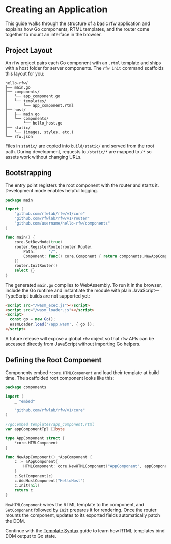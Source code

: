 # Creating an Application

This guide walks through the structure of a basic rfw application and explains how Go components, RTML templates, and the router come together to mount an interface in the browser.

## Project Layout

An rfw project pairs each Go component with an `.rtml` template and ships with a host folder for server components. The `rfw init` command scaffolds this layout for you:

```
hello-rfw/
├── main.go
├── components/
│   └── app_component.go
│   └── templates/
│       └── app_component.rtml
├── host/
│   ├── main.go
│   └── components/
│       └── hello_host.go
├── static/
│   └── (images, styles, etc.)
└── rfw.json
```

Files in `static/` are copied into `build/static/` and served from the root path. During development, requests to `/static/*` are mapped to `/*` so assets work without changing URLs.

## Bootstrapping

The entry point registers the root component with the router and starts it. Development mode enables helpful logging.

```go
package main

import (
    "github.com/rfwlab/rfw/v1/core"
    "github.com/rfwlab/rfw/v1/router"
    "github.com/username/hello-rfw/components"
)

func main() {
    core.SetDevMode(true)
    router.RegisterRoute(router.Route{
        Path:      "/",
        Component: func() core.Component { return components.NewAppComponent() },
    })
    router.InitRouter()
    select {}
}
```

The generated `main.go` compiles to WebAssembly. To run it in the browser, include the Go runtime and instantiate the module with plain JavaScript—TypeScript builds are not supported yet:

```html
<script src="/wasm_exec.js"></script>
<script src="/wasm_loader.js"></script>
<script>
  const go = new Go();
  WasmLoader.load('/app.wasm', { go });
</script>
```

A future release will expose a global `rfw` object so that rfw APIs can be accessed directly from JavaScript without importing Go helpers.

## Defining the Root Component

Components embed `*core.HTMLComponent` and load their template at build time. The scaffolded root component looks like this:

```go
package components

import (
    _ "embed"

    "github.com/rfwlab/rfw/v1/core"
)

//go:embed templates/app_component.rtml
var appComponentTpl []byte

type AppComponent struct {
    *core.HTMLComponent
}

func NewAppComponent() *AppComponent {
    c := &AppComponent{
        HTMLComponent: core.NewHTMLComponent("AppComponent", appComponentTpl, nil),
    }
    c.SetComponent(c)
    c.AddHostComponent("HelloHost")
    c.Init(nil)
    return c
}
```

`NewHTMLComponent` wires the RTML template to the component, and `SetComponent` followed by `Init` prepares it for rendering. Once the router mounts the component, updates to its exported fields automatically patch the DOM.

Continue with the [Template Syntax](./template-syntax) guide to learn how RTML templates bind DOM output to Go state.
